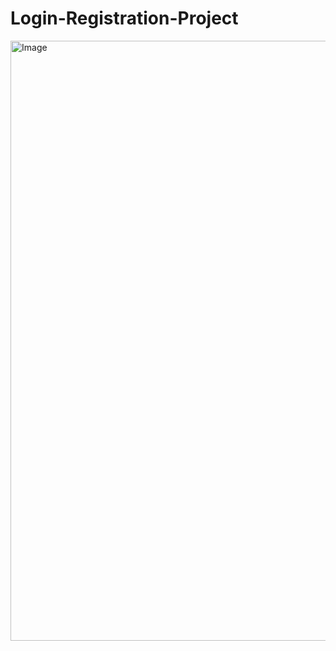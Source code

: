 # Login-Registration-Project
<img width="960" alt="Image" src="https://github.com/user-attachments/assets/38e35f0b-5c51-4ae5-b0fb-f168dce72807" />
